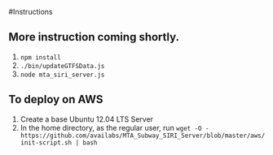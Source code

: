 #Instructions
## More instruction coming shortly.
1. `npm install`
2. `./bin/updateGTFSData.js`
3. `node mta_siri_server.js`

## To deploy on AWS
1. Create a base Ubuntu 12.04 LTS Server
2. In the home directory, as the regular user, run
    `wget -O - https://github.com/availabs/MTA_Subway_SIRI_Server/blob/master/aws/init-script.sh | bash`

